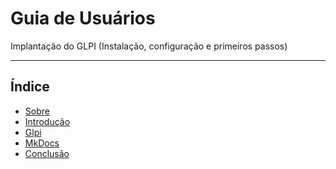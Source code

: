 # Guia de Usuários

Implantação do GLPI (Instalação, configuração e primeiros passos)

---

## Índice

- [Sobre](about.md)
- [Introdução](intro.md)
- [Glpi](glpi.md)
- [MkDocs](mkdocs.md)
- [Conclusão](conclusao.md)

[Getting Started]: ../home.md
